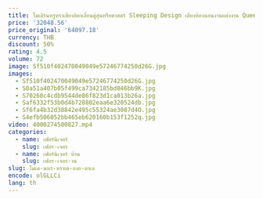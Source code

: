 ```yaml
---
title: โมเดิร์นหรูหราเตียงอิตาเลี่ยนคู่สุนทรียศาสตร์ Sleeping Design เตียงห้องนอนงานแต่งงาน Queen Beliche บ้านเฟอร์นิเจอร์
price: '32048.56'
price_original: '64097.18'
currency: THB
discount: 50%
rating: 4.5
volume: 72
image: Sf510f402470049049e57246774250d26G.jpg
images:
  - Sf510f402470049049e57246774250d26G.jpg
  - S0a51a407b05f499ca7342185bd846bb9K.jpg
  - S70260c4cdb9544de86f823d1ca013b26a.jpg
  - Saf6332f53b0d4b728802eaa6e320524db.jpg
  - Sf6fa4b32d38842e495c55324ae3087d4O.jpg
  - S4efb506052bb465eb620160b153f1252q.jpg
video: 4000274500827.mp4
categories:
  - name: เฟอร์นิเจอร์
    slug: เฟอร-เจอร
  - name: เฟอร์นิเจอร์ บ้าน
    slug: เฟอร-เจอร-าน
slug: โมเด-นหร-หราเต-ยงอ-ตาเล
encode: olGLLCi
lang: th
---
```

  